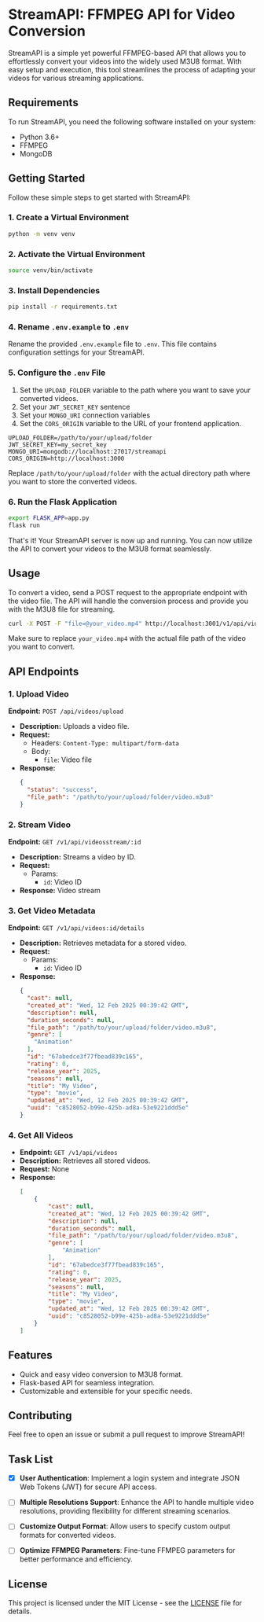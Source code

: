 # StreamAPI: FFMPEG API for Video Conversion

StreamAPI is a simple yet powerful FFMPEG-based API that allows you to effortlessly convert your videos into the widely used M3U8 format. With easy setup and execution, this tool streamlines the process of adapting your videos for various streaming applications.

## Requirements

To run StreamAPI, you need the following software installed on your system:

- Python 3.6+
- FFMPEG
- MongoDB

## Getting Started

Follow these simple steps to get started with StreamAPI:

### 1. Create a Virtual Environment

```bash
python -m venv venv
```

### 2. Activate the Virtual Environment

```bash
source venv/bin/activate
```

### 3. Install Dependencies

```bash
pip install -r requirements.txt
```

### 4. Rename `.env.example` to `.env`

Rename the provided `.env.example` file to `.env`. This file contains configuration settings for your StreamAPI.

### 5. Configure the `.env` File

1. Set the `UPLOAD_FOLDER` variable to the path where you want to save your converted videos.
2. Set your `JWT_SECRET_KEY` sentence
3. Set your `MONGO_URI` connection variables
4. Set the `CORS_ORIGIN` variable to the URL of your frontend application.

```env
UPLOAD_FOLDER=/path/to/your/upload/folder
JWT_SECRET_KEY=my_secret_key
MONGO_URI=mongodb://localhost:27017/streamapi
CORS_ORIGIN=http://localhost:3000
```

Replace `/path/to/your/upload/folder` with the actual directory path where you want to store the converted videos.

### 6. Run the Flask Application

```bash
export FLASK_APP=app.py
flask run
```

That's it! Your StreamAPI server is now up and running. You can now utilize the API to convert your videos to the M3U8 format seamlessly.

## Usage

To convert a video, send a POST request to the appropriate endpoint with the video file. The API will handle the conversion process and provide you with the M3U8 file for streaming.

```bash
curl -X POST -F "file=@your_video.mp4" http://localhost:3001/v1/api/videos/upload
```
Make sure to replace `your_video.mp4` with the actual file path of the video you want to convert.

## API Endpoints

### 1. Upload Video

**Endpoint:** `POST /api/videos/upload`

- **Description:** Uploads a video file.
- **Request:**
  - Headers: `Content-Type: multipart/form-data`
  - Body:
    - `file`: Video file
- **Response:**
  ```json
  {
    "status": "success",
    "file_path": "/path/to/your/upload/folder/video.m3u8"
  }
  ```

### 2. Stream Video

**Endpoint:** `GET /v1/api/videosstream/:id`

- **Description:** Streams a video by ID.
- **Request:**
  - Params:
    - `id`: Video ID
- **Response:** Video stream

### 3. Get Video Metadata

**Endpoint:** `GET /v1/api/videos:id/details`

- **Description:** Retrieves metadata for a stored video.
- **Request:**
  - Params:
    - `id`: Video ID
- **Response:**
  ```json
  {
    "cast": null,
    "created_at": "Wed, 12 Feb 2025 00:39:42 GMT",
    "description": null,
    "duration_seconds": null,
    "file_path": "/path/to/your/upload/folder/video.m3u8",
    "genre": [
      "Animation"
    ],
    "id": "67abedce3f77fbead839c165",
    "rating": 0,
    "release_year": 2025,
    "seasons": null,
    "title": "My Video",
    "type": "movie",
    "updated_at": "Wed, 12 Feb 2025 00:39:42 GMT",
    "uuid": "c8528052-b99e-425b-ad8a-53e9221ddd5e"
  }
  ```
### 4. Get All Videos
- **Endpoint:** `GET /v1/api/videos`
- **Description:** Retrieves all stored videos.
- **Request:** None
- **Response:**
    ```json
    [
        {
            "cast": null,
            "created_at": "Wed, 12 Feb 2025 00:39:42 GMT",
            "description": null,
            "duration_seconds": null,
            "file_path": "/path/to/your/upload/folder/video.m3u8",
            "genre": [
                "Animation"
            ],
            "id": "67abedce3f77fbead839c165",
            "rating": 0,
            "release_year": 2025,
            "seasons": null,
            "title": "My Video",
            "type": "movie",
            "updated_at": "Wed, 12 Feb 2025 00:39:42 GMT",
            "uuid": "c8528052-b99e-425b-ad8a-53e9221ddd5e"
        }
    ]
    ```

## Features

- Quick and easy video conversion to M3U8 format.
- Flask-based API for seamless integration.
- Customizable and extensible for your specific needs.

## Contributing

Feel free to open an issue or submit a pull request to improve StreamAPI!

## Task List

- [x] **User Authentication**: Implement a login system and integrate JSON Web Tokens (JWT) for secure API access.

- [ ] **Multiple Resolutions Support**: Enhance the API to handle multiple video resolutions, providing flexibility for different streaming scenarios.

- [ ] **Customize Output Format**: Allow users to specify custom output formats for converted videos.

- [ ] **Optimize FFMPEG Parameters**: Fine-tune FFMPEG parameters for better performance and efficiency.

## License

This project is licensed under the MIT License - see the [LICENSE](LICENSE) file for details.